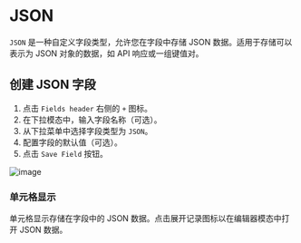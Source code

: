 # JSON

`JSON` 是一种自定义字段类型，允许您在字段中存储 JSON 数据。适用于存储可以表示为 JSON 对象的数据，如 API 响应或一组键值对。

## 创建 JSON 字段[](https://docs.nocodb.com/getting-started/self-hosted/installation/aws-ecs/#create-a-json-field "直接链接到创建 JSON 字段")

1. 点击 `Fields header` 右侧的 `+` 图标。
2. 在下拉模态中，输入字段名称（可选）。
3. 从下拉菜单中选择字段类型为 `JSON`。
4. 配置字段的默认值（可选）。
5. 点击 `Save Field` 按钮。

![image](https://docs.nocodb.com/assets/images/JSON-11cd3835058fadbd8e0bd98d8dd1fc50.png)

### 单元格显示[](https://docs.nocodb.com/getting-started/self-hosted/installation/aws-ecs/#cell-display "直接链接到单元格显示")

单元格显示存储在字段中的 JSON 数据。点击展开记录图标以在编辑器模态中打开 JSON 数据。